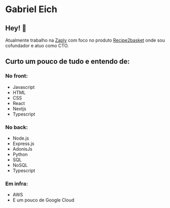 # Gabriel Eich

## Hey! :metal:
Atualmente trabalho na [Zaply](https://zaply.com.br/) com foco no produto [Recipe2basket](https://recipe2basket.com/) onde sou cofundador e atuo como CTO.

## Curto um pouco de tudo e entendo de:

### No front:
- Javascript
- HTML
- CSS
- React
- Nextjs
- Typescript

### No back:
- Node.js
- Express.js
- AdonisJs
- Python
- SQL
- NoSQL
- Typescript

### Em infra:
- AWS
- E um pouco de Google Cloud
